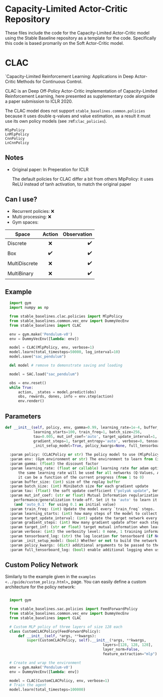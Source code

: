 # Capacity-Limited Actor-Critic Repository 

These files include the code for the Capacity-Limited Actor-Critic model using the Stable Baseline repository as a template for the code. 
Specifically this code is based promarily on the Soft Actor-Critic model. 

CLAC
===

`Capacity-Limited Reinforcement Learning: Applications in Deep Actor-Critic Methods for Continuous Control.

CLAC is an Deep Off-Policy Actor-Critic implementation of Capacity-Limited Reinforcement Learning, here presented as supplementary code alongside 
a paper submission to ICLR 2020. 


  The CLAC model does not support ``stable_baselines.common.policies`` because it uses double q-values
  and value estimation, as a result it must use its own policy models (see :ref:`clac_policies`).

    MlpPolicy
    LnMlpPolicy
    CnnPolicy
    LnCnnPolicy

Notes
-----

- Original paper: In Preperation for ICLR

    The default policies for CLAC differ a bit from others MlpPolicy: it uses ReLU instead of tanh activation,
    to match the original paper


Can I use?
----------

-  Recurrent policies: ❌
-  Multi processing: ❌
-  Gym spaces:

| Space        | Action           | Observation  |
| ------------- |:-------------:| -----:|
| Discrete      | ❌ | ✔️ |
| Box      | ✔️      |   ✔️ |
| MultiDiscrete | ❌      |    ✔️ |
| MultiBinary | ❌      |    ✔️ |


Example
-------

```python
  import gym
  import numpy as np

  from stable_baselines.clac.policies import MlpPolicy
  from stable_baselines.common.vec_env import DummyVecEnv
  from stable_baselines import CLAC

  env = gym.make('Pendulum-v0')
  env = DummyVecEnv([lambda: env])

  model = CLAC(MlpPolicy, env, verbose=1)
  model.learn(total_timesteps=50000, log_interval=10)
  model.save("sac_pendulum")

  del model # remove to demonstrate saving and loading

  model = SAC.load("sac_pendulum")

  obs = env.reset()
  while True:
      action, _states = model.predict(obs)
      obs, rewards, dones, info = env.step(action)
      env.render()
```

Parameters
----------
```python
def __init__(self, policy, env, gamma=0.99, learning_rate=1e-4, buffer_size=10000,
             learning_starts=100, train_freq=1, batch_size=256,
             tau=0.005, mut_inf_coef='auto', target_update_interval=1,
             gradient_steps=1, target_entropy='auto', verbose=0, tensorboard_log=None,
             _init_setup_model=True, policy_kwargs=None, full_tensorboard_log=False):
             
  :param policy: (CLACPolicy or str) The policy model to use (MlpPolicy, CnnPolicy, LnMlpPolicy, ...)
  :param env: (Gym environment or str) The environment to learn from (if registered in Gym, can be str)
  :param gamma: (float) the discount factor
  :param learning_rate: (float or callable) learning rate for adam optimizer,
      the same learning rate will be used for all networks (Q-Values, Actor and Value function)
      it can be a function of the current progress (from 1 to 0)
  :param buffer_size: (int) size of the replay buffer
  :param batch_size: (int) Minibatch size for each gradient update
  :param tau: (float) the soft update coefficient ("polyak update", between 0 and 1)
  :param mut_inf_coef: (str or float) Mutual Information regularization coefficient. Controlling
    performance/generalization trade-off. Set it to 'auto' to learn it automatically
    (and 'auto_0.1' for using 0.1 as initial value)
  :param train_freq: (int) Update the model every `train_freq` steps.
  :param learning_starts: (int) how many steps of the model to collect transitions for before learning starts
  :param target_update_interval: (int) update the target network every `target_network_update_freq` steps.
  :param gradient_steps: (int) How many gradient update after each step
  :param target_inf: (str or float) target mutual information when learning mut_inf_coef (mut_inf_coef = 'auto')
  :param verbose: (int) the verbosity level: 0 none, 1 training information, 2 tensorflow debug
  :param tensorboard_log: (str) the log location for tensorboard (if None, no logging)
  :param _init_setup_model: (bool) Whether or not to build the network at the creation of the instance
  :param policy_kwargs: (dict) additional arguments to be passed to the policy on creation
  :param full_tensorboard_log: (bool) enable additional logging when using tensorboard
```

Custom Policy Network
---------------------

Similarly to the example given in the `examples <../guide/custom_policy.html>`_ page.
You can easily define a custom architecture for the policy network:

```python

  import gym

  from stable_baselines.sac.policies import FeedForwardPolicy
  from stable_baselines.common.vec_env import DummyVecEnv
  from stable_baselines import CLAC

  # Custom MLP policy of three layers of size 128 each
  class CustomCLACPolicy(FeedForwardPolicy):
      def __init__(self, *args, **kwargs):
          super(CustomCLACPolicy, self).__init__(*args, **kwargs,
                                             layers=[128, 128, 128],
                                             layer_norm=False,
                                             feature_extraction="mlp")

  # Create and wrap the environment
  env = gym.make('Pendulum-v0')
  env = DummyVecEnv([lambda: env])

  model = CLAC(CustomCLACPolicy, env, verbose=1)
  # Train the agent
  model.learn(total_timesteps=100000)
```
